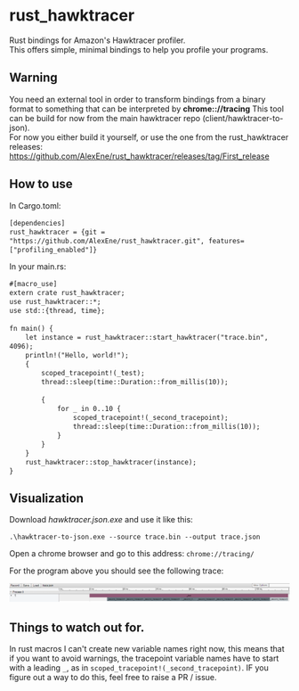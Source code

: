# rust_hawktracer
Rust bindings for Amazon's Hawktracer profiler.  
This offers simple, minimal bindings to help you profile your programs.

## Warning
You need an external tool in order to transform bindings from a binary format to something that can be interpreted by __chrome:://tracing__
This tool can be build for now from the main hawktracer repo (client/hawktracer-to-json).  
For now you either build it yourself, or use the one from the rust_hawktracer releases: https://github.com/AlexEne/rust_hawktracer/releases/tag/First_release

## How to use
In Cargo.toml:
```
[dependencies]
rust_hawktracer = {git = "https://github.com/AlexEne/rust_hawktracer.git", features=["profiling_enabled"]}
```

In your main.rs:

```
#[macro_use]
extern crate rust_hawktracer;
use rust_hawktracer::*;
use std::{thread, time};

fn main() {
    let instance = rust_hawktracer::start_hawktracer("trace.bin", 4096);
    println!("Hello, world!");
    {
        scoped_tracepoint!(_test);
        thread::sleep(time::Duration::from_millis(10));
        
        {
            for _ in 0..10 {
                scoped_tracepoint!(_second_tracepoint);
                thread::sleep(time::Duration::from_millis(10));
            }
        }
    }
    rust_hawktracer::stop_hawktracer(instance);
}
```

## Visualization

Download _hawktracer.json.exe_ and use it like this:

```
.\hawktracer-to-json.exe --source trace.bin --output trace.json
```

Open a chrome browser and go to this address: ```chrome://tracing/```

For the program above you should see the following trace:  

![alt text](https://github.com/AlexEne/rust_hawktracer/raw/master/images/trace_demo.PNG)


## Things to watch out for.
In rust macros I can't create new variable names right now, this means that if you want to avoid warnings, the tracepoint variable names have to start with a leading ```_```, as in ```scoped_tracepoint!(_second_tracepoint)```.
IF you figure out a way to do this, feel free to raise a PR / issue.

